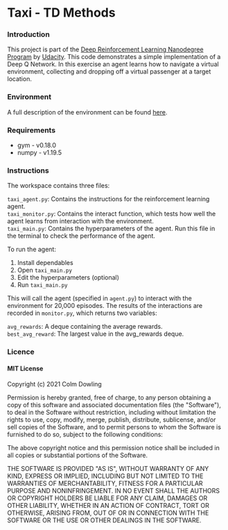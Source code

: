 # Taxi - TD Methods

### Introduction
This project is part of the [Deep Reinforcement Learning Nanodegree Program](https://www.udacity.com/course/deep-reinforcement-learning-nanodegree--nd893) by [Udacity](https://www.udacity.com/). This code demonstrates a simple 
implementation of a Deep Q Network. In this exercise an agent learns how to navigate a virtual environment, collecting 
and dropping off a virtual passenger at a target location.

### Environment
A full description of the environment can be found [here](https://gym.openai.com/envs/Taxi-v3/).

### Requirements
<ul>
<li>gym - v0.18.0</li>
<li>numpy - v1.19.5</li>
</ul>

### Instructions
The workspace contains three files:

`taxi_agent.py`: Contains the instructions for the reinforcement learning agent.<br/>
`taxi_monitor.py`: Contains the interact function, which tests how well the agent learns from interaction with the environment.<br/>
`taxi_main.py`: Contains the hyperparameters of the agent. Run this file in the terminal to check the performance of the agent.

To run the agent:
1. Install dependables
2. Open `taxi_main.py`
3. Edit the hyperparameters (optional) 
4. Run `taxi_main.py`
   
This will call the agent (specified in `agent.py`) to interact with the environment for 20,000 episodes. 
The results of the interactions are recorded in `monitor.py`, which returns two variables:<br/>

`avg_rewards`: A deque containing the average rewards.<br/>
`best_avg_reward`: The largest value in the avg_rewards deque.

### Licence
#### MIT License

Copyright (c) 2021 Colm Dowling

Permission is hereby granted, free of charge, to any person obtaining a copy of this software and associated documentation
files (the "Software"), to deal in the Software without restriction, including without limitation the rights to use, copy,
modify, merge, publish, distribute, sublicense, and/or sell copies of the Software, and to permit persons to whom the Software
is furnished to do so, subject to the following conditions:

The above copyright notice and this permission notice shall be included in all copies or substantial portions of the Software.

THE SOFTWARE IS PROVIDED "AS IS", WITHOUT WARRANTY OF ANY KIND, EXPRESS OR IMPLIED, INCLUDING BUT NOT LIMITED TO THE 
WARRANTIES OF MERCHANTABILITY, FITNESS FOR A PARTICULAR PURPOSE AND NONINFRINGEMENT. IN NO EVENT SHALL THE AUTHORS OR
COPYRIGHT HOLDERS BE LIABLE FOR ANY CLAIM, DAMAGES OR OTHER LIABILITY, WHETHER IN AN ACTION OF CONTRACT, TORT OR OTHERWISE,
ARISING FROM, OUT OF OR IN CONNECTION WITH THE SOFTWARE OR THE USE OR OTHER DEALINGS IN THE SOFTWARE.